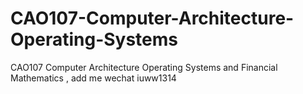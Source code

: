 # CAO107-Computer-Architecture-Operating-Systems
CAO107 Computer Architecture  Operating Systems and Financial Mathematics , add me wechat iuww1314
